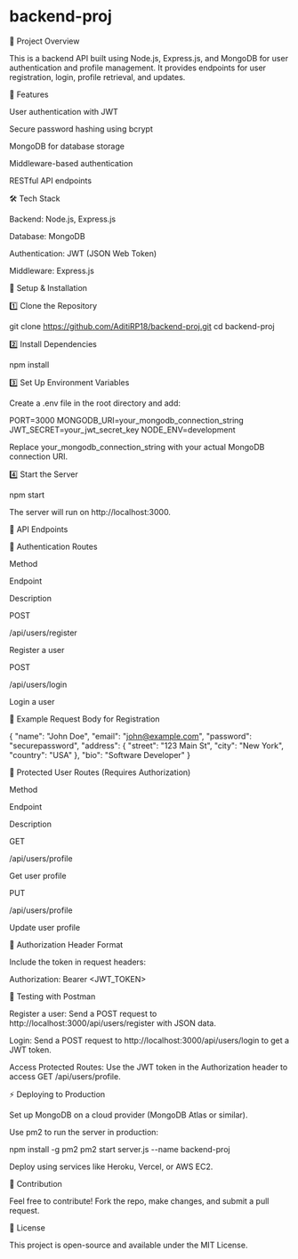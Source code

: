 # backend-proj

📌 Project Overview

This is a backend API built using Node.js, Express.js, and MongoDB for user authentication and profile management. It provides endpoints for user registration, login, profile retrieval, and updates.

🚀 Features

User authentication with JWT

Secure password hashing using bcrypt

MongoDB for database storage

Middleware-based authentication

RESTful API endpoints

🛠 Tech Stack

Backend: Node.js, Express.js

Database: MongoDB

Authentication: JWT (JSON Web Token)

Middleware: Express.js

🔧 Setup & Installation

1️⃣ Clone the Repository

git clone https://github.com/AditiRP18/backend-proj.git
cd backend-proj

2️⃣ Install Dependencies

npm install

3️⃣ Set Up Environment Variables

Create a .env file in the root directory and add:

PORT=3000
MONGODB_URI=your_mongodb_connection_string
JWT_SECRET=your_jwt_secret_key
NODE_ENV=development

Replace your_mongodb_connection_string with your actual MongoDB connection URI.

4️⃣ Start the Server

npm start

The server will run on http://localhost:3000.

📡 API Endpoints

🔹 Authentication Routes

Method

Endpoint

Description

POST

/api/users/register

Register a user

POST

/api/users/login

Login a user

📌 Example Request Body for Registration

{
  "name": "John Doe",
  "email": "john@example.com",
  "password": "securepassword",
  "address": {
    "street": "123 Main St",
    "city": "New York",
    "country": "USA"
  },
  "bio": "Software Developer"
}

🔹 Protected User Routes (Requires Authorization)

Method

Endpoint

Description

GET

/api/users/profile

Get user profile

PUT

/api/users/profile

Update user profile

📌 Authorization Header Format

Include the token in request headers:

Authorization: Bearer <JWT_TOKEN>

🧪 Testing with Postman

Register a user: Send a POST request to http://localhost:3000/api/users/register with JSON data.

Login: Send a POST request to http://localhost:3000/api/users/login to get a JWT token.

Access Protected Routes: Use the JWT token in the Authorization header to access GET /api/users/profile.

⚡ Deploying to Production

Set up MongoDB on a cloud provider (MongoDB Atlas or similar).

Use pm2 to run the server in production:

npm install -g pm2
pm2 start server.js --name backend-proj

Deploy using services like Heroku, Vercel, or AWS EC2.

🎯 Contribution

Feel free to contribute! Fork the repo, make changes, and submit a pull request.

📄 License

This project is open-source and available under the MIT License.
